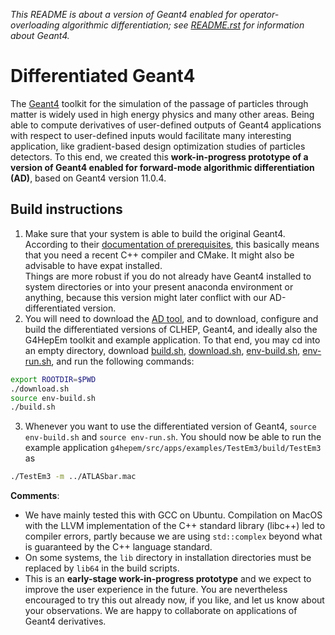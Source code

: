 *This README is about a version of Geant4 enabled for operator-overloading
algorithmic differentiation; see [README.rst](README.rst) for information 
about Geant4.*

# Differentiated Geant4

The [Geant4](https://geant4.web.cern.ch/) toolkit for the simulation of the passage
of particles through matter is widely used in high energy physics and many other 
areas. Being able to compute derivatives of user-defined outputs of Geant4 applications 
with respect to user-defined inputs would facilitate many interesting application, like
gradient-based design optimization studies of particles detectors. To this end, we created
this **work-in-progress prototype of a version of Geant4 enabled for forward-mode algorithmic differentiation (AD)**, based on Geant4 version 11.0.4.

## Build instructions
1. Make sure that your system is able to build the original Geant4. According to their [documentation of prerequisites](https://geant4-userdoc.web.cern.ch/UsersGuides/InstallationGuide/html/gettingstarted.html), this basically means that you need a recent C++ compiler and CMake. It might also be advisable to have expat installed.  
  Things are more robust if you do not already have Geant4 installed to system directories or into your present anaconda environment or anything, because this version might later conflict with our AD-differentiated version.
2. You will need to download the [AD tool](https://gitlab.rhrk.uni-kl.de/aehle/easyAD), and to download, configure and build the differentiated versions of CLHEP, Geant4, and ideally also the G4HepEm toolkit and example application. To that end, you may cd into an empty directory, download [build.sh](setup/build.sh), [download.sh](setup/download.sh), [env-build.sh](setup/env-build.sh), [env-run.sh](setup/env-run.sh), and run the following commands:
```bash
export ROOTDIR=$PWD
./download.sh
source env-build.sh
./build.sh
```
3. Whenever you want to use the differentiated version of Geant4, `source env-build.sh` and `source env-run.sh`. You should now be able to run the example application `g4hepem/src/apps/examples/TestEm3/build/TestEm3` as
```bash
./TestEm3 -m ../ATLASbar.mac
```

**Comments**:
- We have mainly tested this with GCC on Ubuntu. Compilation on MacOS with the LLVM implementation of the C++ standard library (libc++) led to compiler errors, partly because we are using `std::complex` beyond what is guaranteed by the C++ language standard. 
- On some systems, the `lib` directory in installation directories must be replaced by `lib64` in the build scripts.
- This is an **early-stage work-in-progress prototype** and we expect to improve the user experience in the future. You are nevertheless encouraged to try this out already now, if you like, and let us know about your observations. We are happy to collaborate on applications of Geant4 derivatives.

